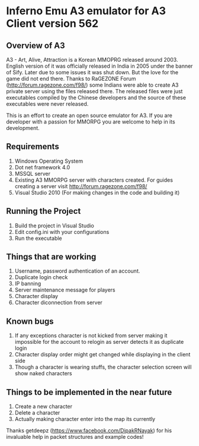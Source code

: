 Inferno Emu A3 emulator for A3 Client version 562
==================================================

Overview of A3
---------------
A3 - Art, Alive, Attraction is a Korean MMOPRG released around 2003. English version of it was officially released in India in 2005 under the banner of Sify. Later due to some issues it was shut down. But the love for the game did not end there. Thanks to RaGEZONE Forum (http://forum.ragezone.com/f98/) some Indians were able to create A3 private server using the files released there. The released files were just executables compiled by the Chinese developers and the source of these executables were never released. 

This is an effort to create an open source emulator for A3. If you are developer with a passion for MMORPG you are welcome to help in its development.

Requirements
------------
1. Windows Operating System
2. Dot net framework 4.0
3. MSSQL server
4. Existing A3 MMORPG server with characters created. For guides creating a server visit http://forum.ragezone.com/f98/
5. Visual Studio 2010 (For making changes in the code and building it)

Running the Project
-------------------
1. Build the project in Visual Studio 
2. Edit config.ini with your configurations
3. Run the executable


Things that are working
------------------------
1. Username, password authentication of an account.
2. Duplicate login check
3. IP banning
4. Server maintenance message for players
5. Character display
6. Character diconnection from server

Known bugs
----------
1. If any exceptions character is not kicked from server making it impossible for the account to relogin as server detects it as duplicate login
2. Character display order might get changed while displaying in the client side
3. Though a character is wearing stuffs, the character selection screen will show naked characters

Things to be implemented in the near future
--------------------------------------------
1. Create a new character
2. Delete a character
3. Actually making character enter into the map its currently


Thanks getdeepz (https://www.facebook.com/DipakRNayak) for his invaluable help in packet structures and example codes!

